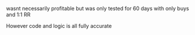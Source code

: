 wasnt necessarily profitable but was only tested for 60 days with only buys and 1:1 RR

However code and logic is all fully accurate

